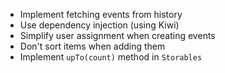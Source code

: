 - Implement fetching events from history
- Use dependency injection (using Kiwi)
- Simplify user assignment when creating events
- Don't sort items when adding them
- Implement `upTo(count)` method in `Storables`
